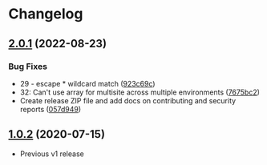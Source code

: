 # Changelog

## [2.0.1](https://github.com/studio24/wordpress-multi-env-config/compare/v2.0.0...v2.0.1) (2022-08-23)

### Bug Fixes

* 29 - escape * wildcard match ([923c69c](https://github.com/studio24/wordpress-multi-env-config/commit/923c69ceb2044a0338e0b049eecc5db379522e35))
* 32: Can't use array for multisite across multiple environments ([7675bc2](https://github.com/studio24/wordpress-multi-env-config/commit/7675bc275b790e4c7fa1efe6807223d53f758596))
* Create release ZIP file and add docs on contributing and security reports ([057d949](https://github.com/studio24/wordpress-multi-env-config/commit/057d949629c9e24dd2d4da928d12bcf520bb0187))

## [1.0.2](https://github.com/studio24/wordpress-multi-env-config/releases/tag/v1.0.2) (2020-07-15)

* Previous v1 release